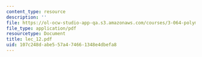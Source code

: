 ```yaml
---
content_type: resource
description: ''
file: https://ol-ocw-studio-app-qa.s3.amazonaws.com/courses/3-064-polymer-engineering-fall-2003/107c248dabe557a474661348e4dbefa8_lec_12.pdf
file_type: application/pdf
resourcetype: Document
title: lec_12.pdf
uid: 107c248d-abe5-57a4-7466-1348e4dbefa8
---
```

